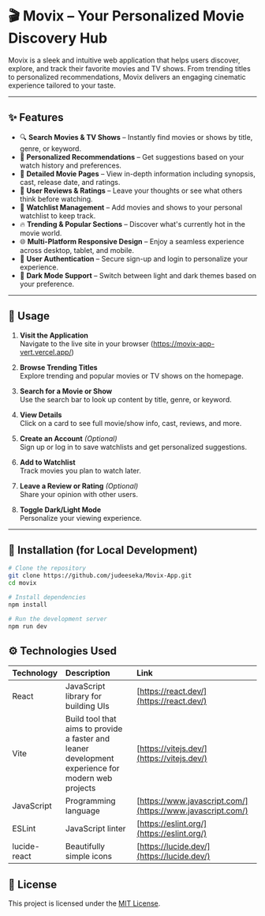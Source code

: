 # 🎬 Movix – Your Personalized Movie Discovery Hub

Movix is a sleek and intuitive web application that helps users discover, explore, and track their favorite movies and TV shows. From trending titles to personalized recommendations, Movix delivers an engaging cinematic experience tailored to your taste.

---

## ✨ Features

- 🔍 **Search Movies & TV Shows** – Instantly find movies or shows by title, genre, or keyword.  
- 🎯 **Personalized Recommendations** – Get suggestions based on your watch history and preferences.  
- 📄 **Detailed Movie Pages** – View in-depth information including synopsis, cast, release date, and ratings.  
- 📝 **User Reviews & Ratings** – Leave your thoughts or see what others think before watching.  
- 📁 **Watchlist Management** – Add movies and shows to your personal watchlist to keep track.    
- 🔥 **Trending & Popular Sections** – Discover what's currently hot in the movie world.  
- 🌐 **Multi-Platform Responsive Design** – Enjoy a seamless experience across desktop, tablet, and mobile.  
- 🔐 **User Authentication** – Secure sign-up and login to personalize your experience.  
- 🎨 **Dark Mode Support** – Switch between light and dark themes based on your preference.

---

## 🚀 Usage

1. **Visit the Application**  
   Navigate to the live site in your browser (https://movix-app-vert.vercel.app/)

2. **Browse Trending Titles**  
   Explore trending and popular movies or TV shows on the homepage.

3. **Search for a Movie or Show**  
   Use the search bar to look up content by title, genre, or keyword.

4. **View Details**  
   Click on a card to see full movie/show info, cast, reviews, and more.

5. **Create an Account** *(Optional)*  
   Sign up or log in to save watchlists and get personalized suggestions.

6. **Add to Watchlist**  
   Track movies you plan to watch later.

7. **Leave a Review or Rating** *(Optional)*  
   Share your opinion with other users.

8. **Toggle Dark/Light Mode**  
   Personalize your viewing experience.

---

## 🧪 Installation (for Local Development)

```bash
# Clone the repository
git clone https://github.com/judeeseka/Movix-App.git
cd movix

# Install dependencies
npm install

# Run the development server
npm run dev

```

## ⚙️ Technologies Used

| Technology   | Description                                                                                        | Link                                                       |
| :----------- | :------------------------------------------------------------------------------------------------- | :--------------------------------------------------------- |
| React        | JavaScript library for building UIs                                                                | [https://react.dev/](https://react.dev/)                   |
| Vite         | Build tool that aims to provide a faster and leaner development experience for modern web projects | [https://vitejs.dev/](https://vitejs.dev/)                 |
| JavaScript   | Programming language                                                                               | [https://www.javascript.com/](https://www.javascript.com/) |
| ESLint       | JavaScript linter                                                                                  | [https://eslint.org/](https://eslint.org/)                 |
| lucide-react | Beautifully simple icons                                                                           | [https://lucide.dev/](https://lucide.dev/)                 |

## 📄 License

This project is licensed under the [MIT License](LICENSE).
